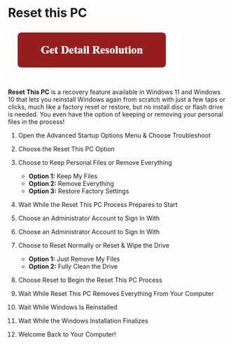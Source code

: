 
# Reset this PC

[![Reset this PC](red2.png)](https://github.com/computerhacks/reset-this-pc)


**Reset This PC** is a recovery feature available in Windows 11 and Windows 10 that lets you reinstall Windows again from scratch with just a few taps or clicks, much like a factory reset or restore, but no install disc or flash drive is needed. You even have the option of keeping or removing your personal files in the process!


1. Open the Advanced Startup Options Menu & Choose Troubleshoot
2. Choose the Reset This PC Option
3. Choose to Keep Personal Files or Remove Everything


	* **Option 1:** Keep My Files
	* **Option 2:** Remove Everything
	* **Option 3:** Restore Factory Settings


4. Wait While the Reset This PC Process Prepares to Start
5. Choose an Administrator Account to Sign In With
6. Choose an Administrator Account to Sign In With
7. Choose to Reset Normally or Reset & Wipe the Drive

	* **Option 1:** Just Remove My Files
	* **Option 2:** Fully Clean the Drive

8. Choose Reset to Begin the Reset This PC Process
9. Wait While Reset This PC Removes Everything From Your Computer
10. Wait While Windows Is Reinstalled
11. Wait While the Windows Installation Finalizes
12. Welcome Back to Your Computer!
